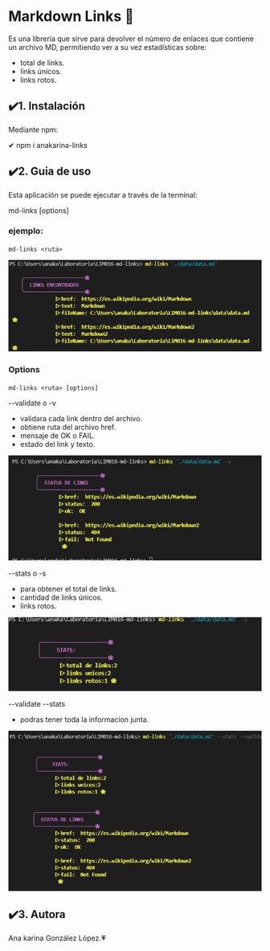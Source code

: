 # Markdown Links &#127800;
Es una librería que sirve para devolver el número de enlaces que contiene un archivo MD, permitiendo ver a su vez  estadísticas sobre:

- total de links.
- links únicos. 
- links rotos.


## ✔️1. Instalación
Mediante npm:

 &#10004; npm i anakarina-links

## ✔️2. Guia de uso

Esta aplicación se puede ejecutar a través de la terminal:

md-links <path-to-file> [options]

### ejemplo:

`md-links <ruta>` 

![md-links](imagenes/mdlinks_1.png)

### Options

`md-links <ruta> [options]`

--validate o -v

 - validara cada link dentro del archivo.
 - obtiene ruta del archivo href.  
 - mensaje de OK o FAIL. 
 - estado del link y texto.

 ![md-links-status](imagenes/status-de-links.png)

 --stats o -s

 - para obtener el total de links. 
 - cantidad de links únicos. 
 - links rotos.

 
 ![md-links-stats](imagenes/stats.png)

 --validate --stats 

 - podras tener toda la informacion junta.

 ![md-links-v&s](imagenes/mdlinks_2.png)

## ✔️3. Autora

Ana karina González López.&#128151;








